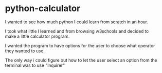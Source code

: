 # python-calculator
I wanted to see how much python I could learn from scratch in an hour. 

I took what little I learned and from browsing w3schools and decided to make a little calculator program.

I wanted the program to have options for the user to choose what operator they wanted to use.

The only way i could figure out how to let the user select an option from the terminal was to use "Inquirer"
